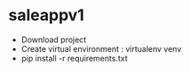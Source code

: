 # saleappv1
* Download project
* Create virtual environment : virtualenv venv
* pip install -r requirements.txt
